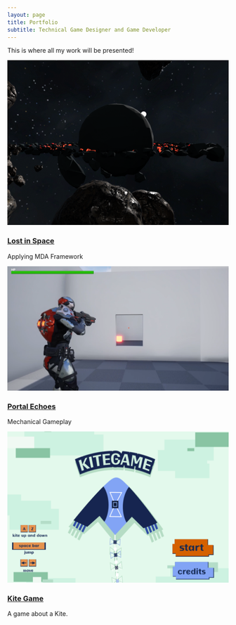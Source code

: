 ```yaml
---
layout: page
title: Portfolio
subtitle: Technical Game Designer and Game Developer
---
```


This is where all my work will be presented! 

<div class="row">
  <div class="col-4 col-6-medium col-12-small">
    <article class="box style2">
      <a href="https://sebastiansalas94.github.io/2024-10-19-Lost-In-Space" class="image featured"><img src="/assets/img/LostInSpace_Images/LostInSpace_Thumbnail-Image.png" alt=""></a>
      <h3><a href="https://sebastiansalas94.github.io/2024-10-19-Lost-In-Space">Lost in Space</a></h3>
      <p>Applying MDA Framework</p>
    </article>
  </div>
    <div class="col-4 col-6-medium col-12-small">
    <article class="box style2">
      <a href="_posts/porfolio/2024-10-10-PortalEchoes" class="image featured"><img src="/assets/img/PortalEchoes/PortalEchoes_3.png" alt=""></a>
      <h3><a href="_posts/porfolio/2024-10-10-PortalEchoes">Portal Echoes</a></h3>
      <p>Mechanical Gameplay</p>
    </article>
  </div>
    <div class="col-4 col-6-medium col-12-small">
    <article class="box style2">
      <a href="_posts/porfolio/2024-10-01-Kite-Game.md" class="image featured"><img src="/assets/img/KiteGame/KiteGame_Start.png" alt=""></a>
      <h3><a href="_posts/porfolio/2024-10-01-Kite-Game.md">Kite Game</a></h3>
      <p>A game about a Kite.</p>
    </article>
  </div>
</div>
